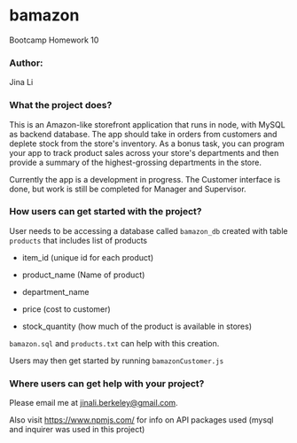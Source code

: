 # bamazon
Bootcamp Homework 10


### Author:

Jina Li

### What the project does?

This is an Amazon-like storefront application that runs in node, with MySQL as backend database. The app should take in orders from customers and deplete stock from the store's inventory. As a bonus task, you can program your app to track product sales across your store's departments and then provide a summary of the highest-grossing departments in the store. 

Currently the app is a development in progress. The Customer interface is done, but work is still be completed for Manager and Supervisor.

### How users can get started with the project?

User needs to be accessing a database called `bamazon_db` created with table `products` that includes list of products
   * item_id (unique id for each product)

   * product_name (Name of product)

   * department_name

   * price (cost to customer)

   * stock_quantity (how much of the product is available in stores)

 `bamazon.sql` and `products.txt` can help with this creation.


Users may then get started by running `bamazonCustomer.js`

### Where users can get help with your project?

Please email me at jinali.berkeley@gmail.com.

Also visit https://www.npmjs.com/ for info on API packages used (mysql and inquirer was used in this project)